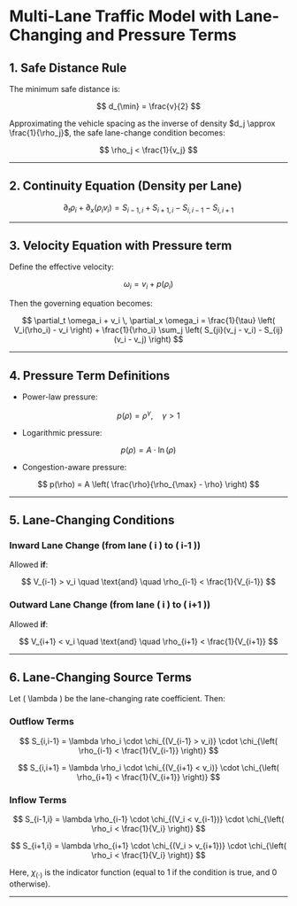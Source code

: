 # Multi-Lane Traffic Model with Lane-Changing and Pressure Terms

## 1. Safe Distance Rule

The minimum safe distance is:

$$
d_{\min} = \frac{v}{2}
$$

Approximating the vehicle spacing as the inverse of density $d_j \approx \frac{1}{\rho_j}$, the safe lane-change condition becomes:

$$
\rho_j < \frac{1}{v_j}
$$

---

## 2. Continuity Equation (Density per Lane)

$$
\partial_t \rho_i + \partial_x (\rho_i v_i) = S_{i-1,i} + S_{i+1,i} - S_{i,i-1} - S_{i,i+1}
$$

---

## 3. Velocity Equation with Pressure term

Define the effective velocity:

$$
\omega_i = v_i + p(\rho_i)
$$

Then the governing equation becomes:

$$
\partial_t \omega_i + v_i \, \partial_x \omega_i = \frac{1}{\tau} \left( V_i(\rho_i) - v_i \right) + \frac{1}{\rho_i} \sum_j \left( S_{ji}(v_j - v_i) - S_{ij}(v_i - v_j) \right)
$$

---

## 4. Pressure Term Definitions

- Power-law pressure:

$$
p(\rho) = \rho^\gamma, \quad \gamma > 1
$$

- Logarithmic pressure:

$$
p(\rho) = A \cdot \ln(\rho)
$$

- Congestion-aware pressure:

$$
p(\rho) = A \left( \frac{\rho}{\rho_{\max} - \rho} \right)
$$

---

## 5. Lane-Changing Conditions

### Inward Lane Change (from lane \( i \) to \( i-1 \))

Allowed **if**:

$$
V_{i-1} > v_i \quad \text{and} \quad \rho_{i-1} < \frac{1}{V_{i-1}}
$$

### Outward Lane Change (from lane \( i \) to \( i+1 \))

Allowed **if**:

$$
V_{i+1} < v_i \quad \text{and} \quad \rho_{i+1} < \frac{1}{V_{i+1}}
$$

---

## 6. Lane-Changing Source Terms

Let \( \lambda \) be the lane-changing rate coefficient. Then:

### Outflow Terms

$$
S_{i,i-1} = \lambda \rho_i \cdot \chi_{(V_{i-1} > v_i)} \cdot \chi_{\left( \rho_{i-1} < \frac{1}{V_{i-1}} \right)}
$$

$$
S_{i,i+1} = \lambda \rho_i \cdot \chi_{(V_{i+1} < v_i)} \cdot \chi_{\left( \rho_{i+1} < \frac{1}{V_{i+1}} \right)}
$$

### Inflow Terms

$$
S_{i-1,i} = \lambda \rho_{i-1} \cdot \chi_{(V_i < v_{i-1})} \cdot \chi_{\left( \rho_i < \frac{1}{V_i} \right)}
$$

$$
S_{i+1,i} = \lambda \rho_{i+1} \cdot \chi_{(V_i > v_{i+1})} \cdot \chi_{\left( \rho_i < \frac{1}{V_i} \right)}
$$

Here, $\chi_{(\cdot)}$ is the indicator function (equal to 1 if the condition is true, and 0 otherwise).

---
